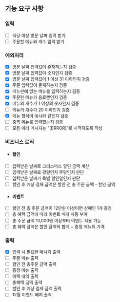 ## 기능 요구 사항

### 입력
- [ ] 식당 예상 방문 날짜 입력 받기
- [ ] 주문할 메뉴와 개수 입력 받기

### 예외처리
- [x] 방문 날짜 입력값이 존재하는지 검증
- [x] 방문 날짜 입력값이 숫자인지 검증
- [x] 방문 날짜 입력값이 1 이상 31 이하인지 검증
- [x] 주문 입력값이 존재하는지 검증
- [x] 메뉴판에 없는 메뉴를 입력하는지 검증
- [x] 주문한 메뉴가 음료뿐인지 검증
- [x] 메뉴의 개수가 1 이상의 숫자인지 검증
- [ ] 메뉴의 개수가 20 이하인지 검증
- [x] 메뉴 형식이 예시와 같은지 검증
- [ ] 중복 메뉴를 입력했는지 검증
- [ ] 모든 에러 메시지는 "[ERROR]"로 시작하도록 작성

### 비즈니스 로직
- #### 할인
- [ ] 입력받은 날짜로 크리스마스 할인 금액 계산
- [ ] 입력받은 날짜로 평일인지 주말인지 판단
- [ ] 입력받은 날짜가 특별 할인일인지 판단
- [ ] 할인 후 예상 결재 금액은 할인 전 총 주문 금액 - 할인 금액

- #### 이벤트
- [ ] 할인 전 총 주문 금액이 12만원 이상이면 샴페인 1개 증정
- [ ] 총 혜택 금액에 따라 이벤트 배지 차등 부여
- [ ] 총 주문 금액 10,000원 이상부터 이벤트 적용 가능
- [ ] 총 혜택 금액은 할인 금액의 합계 + 증정 메뉴의 가격

### 출력
- [x] 입력 시 필요한 메시지 출력
- [ ] 주문 메뉴 출력
- [ ] 할인 전 총주문 금액 출력
- [ ] 증정 메뉴 출력
- [ ] 혜택 내역 출력
- [ ] 총혜택 금액 출력
- [ ] 할인 후 예상 결제 금액 출력
- [ ] 12월 이벤트 배지 출력
